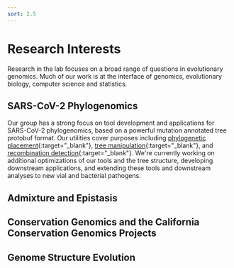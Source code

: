 ```yaml
---
sort: 2.5
---
```

# Research Interests
  
Research in the lab focuses on a broad range of questions in evolutionary genomics. Much of our work is at the interface of genomics, evolutionary biology, computer science and statistics. 
 
## SARS-CoV-2 Phylogenomics
  
  Our group has a strong focus on tool development and applications for SARS-CoV-2 phylogenomics, based on a powerful mutation annotated tree protobuf format. Our utilities cover purposes including [phylogenetic placement](https://www.nature.com/articles/s41588-021-00862-7){:target="_blank"}, [tree manipulation](https://academic.oup.com/mbe/advance-article/doi/10.1093/molbev/msab264/6361626){:target="_blank"}, and [recombination detection](https://www.biorxiv.org/content/10.1101/2021.08.04.455157v1){:target="_blank"}. We're currently working on additional optimizations of our tools and the tree structure, developing downstream applications, and extending these tools and downstream analyses to new vial and bacterial pathogens. 
  
## Admixture and Epistasis 

## Conservation Genomics and the California Conservation Genomics Projects

## Genome Structure Evolution
